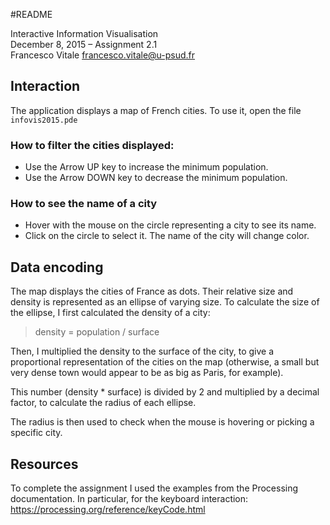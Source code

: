 #README

Interactive Information Visualisation  
December 8, 2015 – Assignment 2.1  
Francesco Vitale   <francesco.vitale@u-psud.fr>  


## Interaction
The application displays a map of French cities. To use it, open the file `infovis2015.pde`

### How to filter the cities displayed:

* Use the Arrow UP key to increase the minimum population. 
* Use the Arrow DOWN key to decrease the minimum population.

### How to see the name of a city

* Hover with the mouse on the circle representing a city to see its name.
* Click on the circle to select it. The name of the city will change color.

## Data encoding
The map displays the cities of France as dots. Their relative size and density is represented as an ellipse of varying size. To calculate the size of the ellipse, I first calculated the density of a city:

> density = population / surface

Then, I multiplied the density to the surface of the city, to give a proportional representation of the cities on the map (otherwise, a small but very dense town would appear to be as big as Paris, for example).

This number (density * surface) is divided by 2 and multiplied by a decimal factor, to calculate the radius of each ellipse.

The radius is then used to check when the mouse is hovering or picking a specific city.

## Resources
To complete the assignment I used the examples from the Processing documentation. In particular, for the keyboard interaction: https://processing.org/reference/keyCode.html 